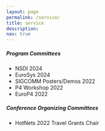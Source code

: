 ```yaml
---
layout: page
permalink: /service/
title: service
description: 
nav: true
---
```


##### Program Committees
* NSDI 2024
* EuroSys 2024
* SIGCOMM Posters/Demos 2022
* P4 Workshop 2022
* EuroP4 2022

##### Conference Organizing Committees
* HotNets 2022 Travel Grants Chair 
